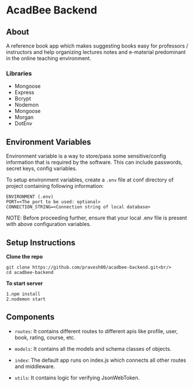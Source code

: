 # AcadBee Backend 
## About
A reference book app which makes suggesting books easy for professors / instructors and help organizing lectures notes and e-material predominant in the online teaching environment.

### Libraries
* Mongoose
* Express
* Bcrypt
* Nodemon
* Mongoose
* Morgan
* DotEnv


## Environment Variables

Environment variable is a way to store/pass some sensitive/config information that is required by the software. This can include passwords, secret keys, config variables.

To setup environment variables, create a `.env` file at conf directory of project containing following information:
```
ENVIRONMENT (.env)
PORT=<The port to be used: optional>
CONNECTION_STRING=<Connection string of local database>
```
NOTE: Before proceeding further, ensure that your local .env file is present with above configuration variables.

## Setup Instructions

**Clone the repo**
```
git clone https://github.com/pravesh00/acadbee-backend.git<br/>
cd acadbee-backend
```

**To start server**
```
1.npm install
2.nodemon start
```

## Components

* `routes`: It contains different routes to different apis like profile, user, book, rating, course, etc.

* `models`: It contains all the models and schema classes of objects.

* `index`: The default app runs on index.js which connects all other routes and middleware.

* `utils`: It contains logic for verifying JsonWebToken.




